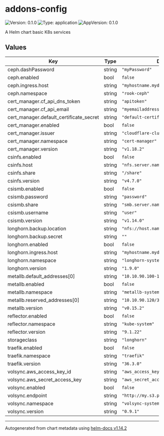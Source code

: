 # addons-config

![Version: 0.1.0](https://img.shields.io/badge/Version-0.1.0-informational?style=flat-square) ![Type: application](https://img.shields.io/badge/Type-application-informational?style=flat-square) ![AppVersion: 0.1.0](https://img.shields.io/badge/AppVersion-0.1.0-informational?style=flat-square)

A Helm chart basic K8s services

## Values

| Key | Type | Default | Description |
|-----|------|---------|-------------|
| ceph.dashPassword | string | `"myPassword"` |  |
| ceph.enabled | bool | `false` |  |
| ceph.ingress.host | string | `"myhostname.mydomain"` |  |
| ceph.namespace | string | `"rook-ceph"` |  |
| cert_manager.cf_api_dns_token | string | `"apitoken"` |  |
| cert_manager.cf_api_email | string | `"myemailaddress"` |  |
| cert_manager.default_certificate_secret | string | `"default-certificate-secret"` |  |
| cert_manager.enabled | bool | `false` |  |
| cert_manager.issuer | string | `"cloudflare-clusterissuer"` |  |
| cert_manager.namespace | string | `"cert-manager"` |  |
| cert_manager.version | string | `"v1.18.2"` |  |
| csinfs.enabled | bool | `false` |  |
| csinfs.host | string | `"nfs.server.name"` |  |
| csinfs.share | string | `"/share"` |  |
| csinfs.version | string | `"v4.7.0"` |  |
| csismb.enabled | bool | `false` |  |
| csismb.password | string | `"password"` |  |
| csismb.share | string | `"smb.server.name/share"` |  |
| csismb.username | string | `"user"` |  |
| csismb.version | string | `"v1.14.0"` |  |
| longhorn.backup.location | string | `"nfs://host.name:/export/path"` |  |
| longhorn.backup.secret | string | `""` |  |
| longhorn.enabled | bool | `false` |  |
| longhorn.ingress.host | string | `"myhostname.mydomain"` |  |
| longhorn.namespace | string | `"longhorn-system"` |  |
| longhorn.version | string | `"1.9.0"` |  |
| metallb.default_addresses[0] | string | `"10.10.90.100-10.10.90.110"` |  |
| metallb.enabled | bool | `false` |  |
| metallb.namespace | string | `"metallb-system"` |  |
| metallb.reserved_addresses[0] | string | `"10.10.90.120/30"` |  |
| metallb.version | string | `"v0.15.2"` |  |
| reflector.enabled | bool | `false` |  |
| reflector.namespace | string | `"kube-system"` |  |
| reflector.version | string | `"9.1.22"` |  |
| storageclass | string | `"longhorn"` |  |
| traefik.enabled | bool | `false` |  |
| traefik.namespace | string | `"traefik"` |  |
| traefik.version | string | `"36.3.0"` |  |
| volsync.aws_access_key_id | string | `"aws_access_key_id"` |  |
| volsync.aws_secret_access_key | string | `"aws_secret_access_key"` |  |
| volsync.enabled | bool | `false` |  |
| volsync.endpoint | string | `"http://my.s3.provider:port/bucket"` |  |
| volsync.namespace | string | `"volsync-system"` |  |
| volsync.version | string | `"0.9.1"` |  |

----------------------------------------------
Autogenerated from chart metadata using [helm-docs v1.14.2](https://github.com/norwoodj/helm-docs/releases/v1.14.2)
